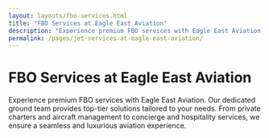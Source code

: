 ```yaml
---
layout: layouts/fbo-services.html
title: "FBO Services at Eagle East Aviation"
description: "Experience premium FBO services with Eagle East Aviation. Our dedicated ground team provides top-tier solutions tailored to your needs. From private charters and aircraft management to concierge and hospitality services, we ensure a seamless and luxurious aviation experience."
permalink: /pages/jet-services-at-eagle-east-aviation/
---
```


# FBO Services at Eagle East Aviation

Experience premium FBO services with Eagle East Aviation. Our dedicated ground team provides top-tier solutions tailored to your needs. From private charters and aircraft management to concierge and hospitality services, we ensure a seamless and luxurious aviation experience.